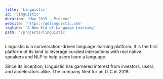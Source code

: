```yaml
---
title: 'Linguistic'
id: 'linguistic'
duration: 'May 2015 – Present'
website: 'https://golinguistic.com'
tagline: 'A New Era of Language Learning'
path: '/projects/linguistic'
---
```


Linguistic is a conversation-driven language learning platform. It is the first platform of its kind to leverage curated interactions with real native speakers and NLP to help users learn a language.

Since its inception, Linguistic has garnered interest from investors, users, and accelerators alike.
The company filed for an LLC in 2018.
